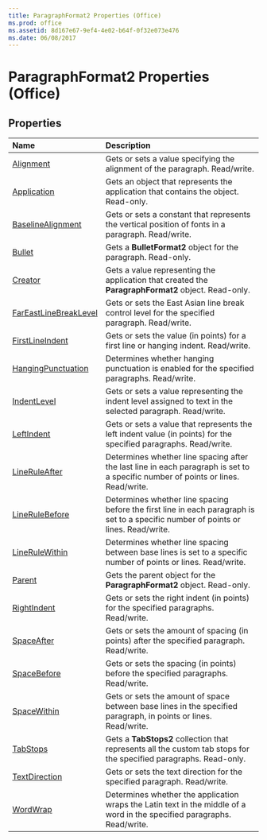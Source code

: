 ```yaml
---
title: ParagraphFormat2 Properties (Office)
ms.prod: office
ms.assetid: 8d167e67-9ef4-4e02-b64f-0f32e073e476
ms.date: 06/08/2017
---
```



# ParagraphFormat2 Properties (Office)

## Properties



|**Name**|**Description**|
|:-----|:-----|
|[Alignment](paragraphformat2-alignment-property-office.md)|Gets or sets a value specifying the alignment of the paragraph. Read/write.|
|[Application](paragraphformat2-application-property-office.md)|Gets an object that represents the application that contains the object. Read-only.|
|[BaselineAlignment](paragraphformat2-baselinealignment-property-office.md)|Gets or sets a constant that represents the vertical position of fonts in a paragraph. Read/write.|
|[Bullet](paragraphformat2-bullet-property-office.md)|Gets a **BulletFormat2** object for the paragraph. Read-only.|
|[Creator](paragraphformat2-creator-property-office.md)|Gets a value representing the application that created the **ParagraphFormat2** object. Read-only.|
|[FarEastLineBreakLevel](paragraphformat2-fareastlinebreaklevel-property-office.md)|Gets or sets the East Asian line break control level for the specified paragraph. Read/write.|
|[FirstLineIndent](paragraphformat2-firstlineindent-property-office.md)|Gets or sets the value (in points) for a first line or hanging indent. Read/write.|
|[HangingPunctuation](paragraphformat2-hangingpunctuation-property-office.md)|Determines whether hanging punctuation is enabled for the specified paragraphs. Read/write.|
|[IndentLevel](paragraphformat2-indentlevel-property-office.md)|Gets or sets a value representing the indent level assigned to text in the selected paragraph. Read/write.|
|[LeftIndent](paragraphformat2-leftindent-property-office.md)|Gets or sets a value that represents the left indent value (in points) for the specified paragraphs. Read/write.|
|[LineRuleAfter](paragraphformat2-lineruleafter-property-office.md)|Determines whether line spacing after the last line in each paragraph is set to a specific number of points or lines. Read/write.|
|[LineRuleBefore](paragraphformat2-linerulebefore-property-office.md)|Determines whether line spacing before the first line in each paragraph is set to a specific number of points or lines. Read/write.|
|[LineRuleWithin](paragraphformat2-linerulewithin-property-office.md)|Determines whether line spacing between base lines is set to a specific number of points or lines. Read/write.|
|[Parent](paragraphformat2-parent-property-office.md)|Gets the parent object for the **ParagraphFormat2** object. Read-only.|
|[RightIndent](paragraphformat2-rightindent-property-office.md)|Gets or sets the right indent (in points) for the specified paragraphs. Read/write.|
|[SpaceAfter](paragraphformat2-spaceafter-property-office.md)|Gets or sets the amount of spacing (in points) after the specified paragraph. Read/write.|
|[SpaceBefore](paragraphformat2-spacebefore-property-office.md)|Gets or sets the spacing (in points) before the specified paragraphs. Read/write.|
|[SpaceWithin](paragraphformat2-spacewithin-property-office.md)|Gets or sets the amount of space between base lines in the specified paragraph, in points or lines. Read/write.|
|[TabStops](paragraphformat2-tabstops-property-office.md)|Gets a **TabStops2** collection that represents all the custom tab stops for the specified paragraphs. Read-only.|
|[TextDirection](paragraphformat2-textdirection-property-office.md)|Gets or sets the text direction for the specified paragraph. Read/write.|
|[WordWrap](paragraphformat2-wordwrap-property-office.md)|Determines whether the application wraps the Latin text in the middle of a word in the specified paragraphs. Read/write.|

